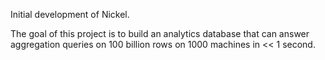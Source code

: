 Initial development of Nickel. 

The goal of this project is to build an analytics database
that can answer aggregation queries on 100 billion rows on 
1000 machines in << 1 second.